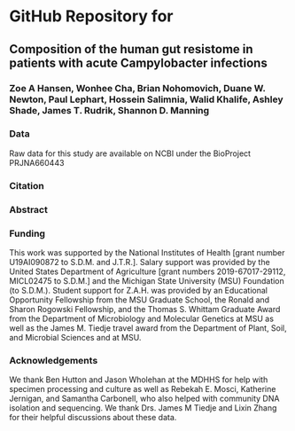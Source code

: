 # GitHub Repository for
## Composition of the human gut resistome in patients with acute Campylobacter infections

### Zoe A Hansen, Wonhee Cha, Brian Nohomovich, Duane W. Newton, Paul Lephart, Hossein Salimnia, Walid Khalife, Ashley Shade, James T. Rudrik, Shannon D. Manning

### Data
Raw data for this study are available on NCBI under the BioProject PRJNA660443

### Citation 


### Abstract


### Funding
This work was supported by the National Institutes of Health [grant number U19AI090872 to S.D.M. and J.T.R.]. Salary support was provided by the United States Department of Agriculture [grant numbers 2019-67017-29112, MICL02475 to S.D.M.] and the Michigan State University (MSU) Foundation (to S.D.M.). Student support for Z.A.H. was provided by an Educational Opportunity Fellowship from the MSU Graduate School, the Ronald and Sharon Rogowski Fellowship, and the Thomas S. Whittam Graduate Award from the Department of Microbiology and Molecular Genetics at MSU as well as the James M. Tiedje travel award from the Department of Plant, Soil, and Microbial Sciences and at MSU.

### Acknowledgements
We thank Ben Hutton and Jason Wholehan at the MDHHS for help with specimen processing and culture as well as Rebekah E. Mosci, Katherine Jernigan, and Samantha Carbonell, who also helped with community DNA isolation and sequencing. We thank Drs. James M Tiedje and Lixin Zhang for their helpful discussions about these data.
